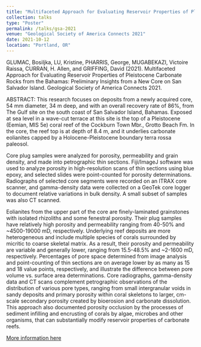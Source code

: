 ```yaml
---
title: "Multifaceted Approach for Evaluating Reservoir Properties of Pleistocene Carbonate Rocks from the Bahamas: Preliminary Insights from a New Core on San Salvador Island"
collection: talks
type: "Poster"
permalink: /talks/gsa-2021
venue: "Geological Society of America Connects 2021"
date: 2021-10-12
location: "Portland, OR"
---
```


GLUMAC, Bosiljka, LU, Kristine, PHARRIS, George, MUGABEKAZI, Victoire Raissa, CURRAN, H. Allen, and GRIFFING, David (2021). Multifaceted Approach for Evaluating Reservoir Properties of Pleistocene Carbonate Rocks from the Bahamas: Preliminary Insights from a New Core on San Salvador Island. Geological Society of America Connects 2021.

ABSTRACT: This research focuses on deposits from a newly acquired core, 54 mm diameter, 34 m deep, and with an overall recovery rate of 86%, from The Gulf site on the south coast of San Salvador Island, Bahamas. Exposed at sea level in a wave-cut terrace at this site is the top of a Pleistocene (Eemian, MIS 5e) coral reef of the Cockburn Town Mbr., Grotto Beach Fm. In the core, the reef top is at depth of 8.4 m, and it underlies carbonate eolianites capped by a Holocene-Pleistocene boundary terra rossa paleosol.

Core plug samples were analyzed for porosity, permeability and grain density, and made into petrographic thin sections. Fiji/ImageJ software was used to analyze porosity in high-resolution scans of thin sections using blue epoxy, and selected slides were point-counted for porosity determinations. Radiographs of selected core segments were recorded on an ITRAX core scanner, and gamma-density data were collected on a GeoTek core logger to document relative variations in bulk density. A small subset of samples was also CT scanned.

Eolianites from the upper part of the core are finely-laminated grainstones with isolated rhizoliths and some fenestral porosity. Their plug samples have relatively high porosity and permeability ranging from 40-50% and ~4500-19000 mD, respectively. Underlying reef deposits are more heterogeneous and include multiple species of corals surrounded by micritic to coarse skeletal matrix. As a result, their porosity and permeability are variable and generally lower, ranging from 15.5-48.5% and ~2-1600 mD, respectively. Percentages of pore space determined from image analysis and point-counting of thin sections are on average lower by as many as 15 and 18 value points, respectively, and illustrate the difference between pore volume vs. surface area determinations. Core radiographs, gamma-density data and CT scans complement petrographic observations of the distribution of various pore types, ranging from small intergranular voids in sandy deposits and primary porosity within coral skeletons to larger, cm-scale secondary porosity created by bioerosion and carbonate dissolution. This approach also documented porosity occlusion by the processes of sediment infilling and encrusting of corals by algae, microbes and other organisms, that can substantially modify reservoir properties of carbonate reefs.

[More information here](https://gsa.confex.com/gsa/2021AM/meetingapp.cgi/Paper/366154)
